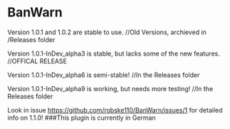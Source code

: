 # BanWarn
Version 1.0.1 and 1.0.2 are stable to use. //Old Versions, archieved in /Releases folder

Version 1.0.1-InDev_alpha3 is stable, but lacks some of the new features. //OFFICAL RELEASE

Version 1.0.1-InDev_alpha6 is semi-stable! //In the Releases folder

Version 1.0.1-InDev_alpha9 is working, but needs more testing! //In the Releases folder

Look in issue https://github.com/robske110/BanWarn/issues/1 for detailed info on 1.1.0!
###This plugin is currently in German
